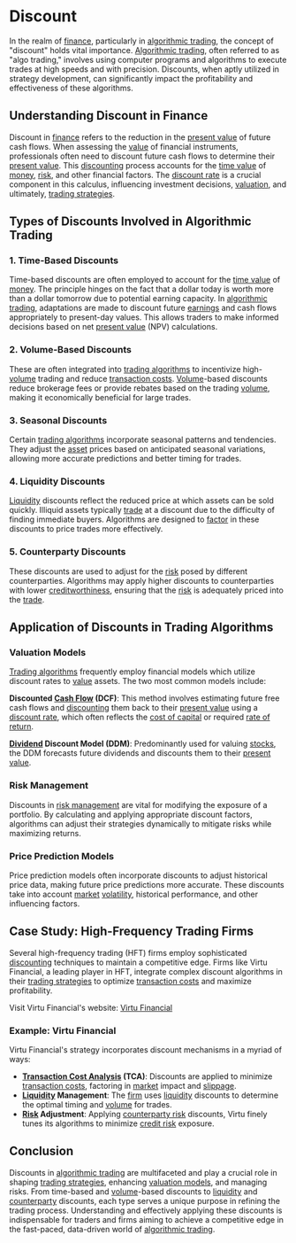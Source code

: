 # Discount

In the realm of [finance](../f/finance.md), particularly in [algorithmic trading](../a/accountability.md), the concept of "discount" holds vital importance. [Algorithmic trading](../a/accountability.md), often referred to as "algo trading," involves using computer programs and algorithms to execute trades at high speeds and with precision. Discounts, when aptly utilized in strategy development, can significantly impact the profitability and effectiveness of these algorithms.

## Understanding Discount in Finance

Discount in [finance](../f/finance.md) refers to the reduction in the [present value](../p/present_value.md) of future cash flows. When assessing the [value](../v/value.md) of financial instruments, professionals often need to discount future cash flows to determine their [present value](../p/present_value.md). This [discounting](../d/discounting.md) process accounts for the [time value](../t/time_value.md) of [money](../m/money.md), [risk](../r/risk.md), and other financial factors. The [discount rate](../d/discount_rate.md) is a crucial component in this calculus, influencing investment decisions, [valuation](../v/valuation.md), and ultimately, [trading strategies](../t/trading_strategies.md).

## Types of Discounts Involved in Algorithmic Trading

### 1. **Time-Based Discounts**
Time-based discounts are often employed to account for the [time value](../t/time_value.md) of [money](../m/money.md). The principle hinges on the fact that a dollar today is worth more than a dollar tomorrow due to potential earning capacity. In [algorithmic trading](../a/accountability.md), adaptations are made to discount future [earnings](../e/earnings.md) and cash flows appropriately to present-day values. This allows traders to make informed decisions based on net [present value](../p/present_value.md) (NPV) calculations.

### 2. **Volume-Based Discounts**
These are often integrated into [trading algorithms](../t/trading_algorithms.md) to incentivize high-[volume](../v/volume.md) trading and reduce [transaction costs](../t/transaction_costs.md). [Volume](../v/volume.md)-based discounts reduce brokerage fees or provide rebates based on the trading [volume](../v/volume.md), making it economically beneficial for large trades.

### 3. **Seasonal Discounts**
Certain [trading algorithms](../t/trading_algorithms.md) incorporate seasonal patterns and tendencies. They adjust the [asset](../a/asset.md) prices based on anticipated seasonal variations, allowing more accurate predictions and better timing for trades.

### 4. **Liquidity Discounts**
[Liquidity](../l/liquidity.md) discounts reflect the reduced price at which assets can be sold quickly. Illiquid assets typically [trade](../t/trade.md) at a discount due to the difficulty of finding immediate buyers. Algorithms are designed to [factor](../f/factor.md) in these discounts to price trades more effectively.

### 5. **Counterparty Discounts**
These discounts are used to adjust for the [risk](../r/risk.md) posed by different counterparties. Algorithms may apply higher discounts to counterparties with lower [creditworthiness](../c/creditworthiness.md), ensuring that the [risk](../r/risk.md) is adequately priced into the [trade](../t/trade.md).

## Application of Discounts in Trading Algorithms

### **Valuation Models**

[Trading algorithms](../t/trading_algorithms.md) frequently employ financial models which utilize discount rates to [value](../v/value.md) assets. The two most common models include:

**Discounted [Cash Flow](../c/cash_flow.md) (DCF)**: This method involves estimating future free cash flows and [discounting](../d/discounting.md) them back to their [present value](../p/present_value.md) using a [discount rate](../d/discount_rate.md), which often reflects the [cost of capital](../c/cost_of_capital.md) or required [rate of return](../r/rate_of_return.md). 

**[Dividend](../d/dividend.md) Discount Model (DDM)**: Predominantly used for valuing [stocks](../s/stock.md), the DDM forecasts future dividends and discounts them to their [present value](../p/present_value.md).

### **Risk Management**

Discounts in [risk management](../r/risk_management.md) are vital for modifying the exposure of a portfolio. By calculating and applying appropriate discount factors, algorithms can adjust their strategies dynamically to mitigate risks while maximizing returns. 

### **Price Prediction Models**

Price prediction models often incorporate discounts to adjust historical price data, making future price predictions more accurate. These discounts take into account [market](../m/market.md) [volatility](../v/volatility.md), historical performance, and other influencing factors.

## Case Study: High-Frequency Trading Firms

Several high-frequency trading (HFT) firms employ sophisticated [discounting](../d/discounting.md) techniques to maintain a competitive edge. Firms like Virtu Financial, a leading player in HFT, integrate complex discount algorithms in their [trading strategies](../t/trading_strategies.md) to optimize [transaction costs](../t/transaction_costs.md) and maximize profitability. 

Visit Virtu Financial's website: [Virtu Financial](https://www.virtu.com/)

### **Example: Virtu Financial**

Virtu Financial's strategy incorporates discount mechanisms in a myriad of ways:
- **[Transaction Cost Analysis](../t/transaction_cost_analysis.md) (TCA)**: Discounts are applied to minimize [transaction costs](../t/transaction_costs.md), factoring in [market](../m/market.md) impact and [slippage](../s/slippage.md).
- **[Liquidity](../l/liquidity.md) Management**: The [firm](../f/firm.md) uses [liquidity](../l/liquidity.md) discounts to determine the optimal timing and [volume](../v/volume.md) for trades.
- **[Risk](../r/risk.md) Adjustment**: Applying [counterparty risk](../c/counterparty_risk.md) discounts, Virtu finely tunes its algorithms to minimize [credit risk](../c/credit_risk.md) exposure.

## Conclusion

Discounts in [algorithmic trading](../a/accountability.md) are multifaceted and play a crucial role in shaping [trading strategies](../t/trading_strategies.md), enhancing [valuation models](../v/valuation_models.md), and managing risks. From time-based and [volume](../v/volume.md)-based discounts to [liquidity](../l/liquidity.md) and [counterparty](../c/counterparty.md) discounts, each type serves a unique purpose in refining the trading process. Understanding and effectively applying these discounts is indispensable for traders and firms aiming to achieve a competitive edge in the fast-paced, data-driven world of [algorithmic trading](../a/accountability.md).